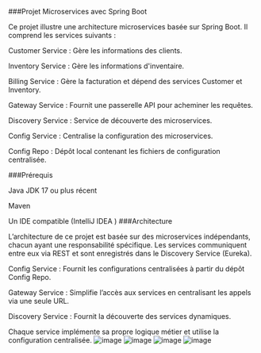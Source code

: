 ###Projet Microservices avec Spring Boot

Ce projet illustre une architecture microservices basée sur Spring Boot. Il comprend les services suivants :

Customer Service : Gère les informations des clients.

Inventory Service : Gère les informations d'inventaire.

Billing Service : Gère la facturation et dépend des services Customer et Inventory.

Gateway Service : Fournit une passerelle API pour acheminer les requêtes.

Discovery Service : Service de découverte des microservices.

Config Service : Centralise la configuration des microservices.

Config Repo : Dépôt local contenant les fichiers de configuration centralisée.

###Prérequis

Java JDK 17 ou plus récent

Maven

Un IDE compatible (IntelliJ IDEA )
###Architecture

L’architecture de ce projet est basée sur des microservices indépendants, chacun ayant une responsabilité spécifique. Les services communiquent entre eux via REST et sont enregistrés dans le Discovery Service (Eureka).

Config Service : Fournit les configurations centralisées à partir du dépôt Config Repo.

Gateway Service : Simplifie l’accès aux services en centralisant les appels via une seule URL.

Discovery Service : Fournit la découverte des services dynamiques.

Chaque service implémente sa propre logique métier et utilise la configuration centralisée.
![image](https://github.com/user-attachments/assets/300bd082-987c-42fc-93ff-092858975f3e)
![image](https://github.com/user-attachments/assets/834d9402-f542-4cdd-99d6-41e2d75c2ba2)
![image](https://github.com/user-attachments/assets/76189d2c-d4e9-400d-8f8d-f6015a1edb8e)
![image](https://github.com/user-attachments/assets/fe9e2caf-504f-44a2-aba0-b8c6787a5fd4)



